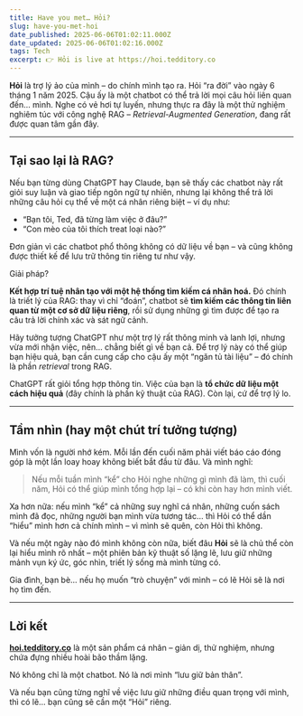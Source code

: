 ```yaml
---
title: Have you met… Hỏi?
slug: have-you-met-hoi
date_published: 2025-06-06T01:02:11.000Z
date_updated: 2025-06-06T01:02:16.000Z
tags: Tech
excerpt: 👉 Hỏi is live at https://hoi.tedditory.co
---
```


**Hỏi** là trợ lý ảo của mình – do chính mình tạo ra. Hỏi “ra đời” vào ngày 6 tháng 1 năm 2025. Cậu ấy là một chatbot có thể trả lời mọi câu hỏi liên quan đến… mình. Nghe có vẻ hơi tự luyến, nhưng thực ra đây là một thử nghiệm nghiêm túc với công nghệ RAG – *Retrieval-Augmented Generation*, đang rất được quan tâm gần đây.

---

## **Tại sao lại là RAG?**

Nếu bạn từng dùng ChatGPT hay Claude, bạn sẽ thấy các chatbot này rất giỏi suy luận và giao tiếp ngôn ngữ tự nhiên, nhưng lại không thể trả lời những câu hỏi cụ thể về một cá nhân riêng biệt – ví dụ như:

- “Bạn tôi, Ted, đã từng làm việc ở đâu?”
- “Con mèo của tôi thích treat loại nào?”

Đơn giản vì các chatbot phổ thông không có dữ liệu về bạn – và cũng không được thiết kế để lưu trữ thông tin riêng tư như vậy.

Giải pháp?

**Kết hợp trí tuệ nhân tạo với một hệ thống tìm kiếm cá nhân hoá.** Đó chính là triết lý của RAG: thay vì chỉ “đoán”, chatbot sẽ **tìm kiếm các thông tin liên quan từ một cơ sở dữ liệu riêng**, rồi sử dụng những gì tìm được để tạo ra câu trả lời chính xác và sát ngữ cảnh.

Hãy tưởng tượng ChatGPT như một trợ lý rất thông minh và lanh lợi, nhưng vừa mới nhận việc, nên… chẳng biết gì về bạn cả. Để trợ lý này có thể giúp bạn hiệu quả, bạn cần cung cấp cho cậu ấy một “ngăn tủ tài liệu” – đó chính là phần *retrieval* trong RAG.

ChatGPT rất giỏi tổng hợp thông tin. Việc của bạn là **tổ chức dữ liệu một cách hiệu quả** (đây chính là phần kỹ thuật của RAG). Còn lại, cứ để trợ lý lo.

---

## **Tầm nhìn (hay một chút trí tưởng tượng)**

Mình vốn là người nhớ kém. Mỗi lần đến cuối năm phải viết báo cáo đóng góp là một lần loay hoay không biết bắt đầu từ đâu. Và mình nghĩ:

> Nếu mỗi tuần mình “kể” cho Hỏi nghe những gì mình đã làm, thì cuối năm, Hỏi có thể giúp mình tổng hợp lại – có khi còn hay hơn mình viết.

Xa hơn nữa: nếu mình “kể” cả những suy nghĩ cá nhân, những cuốn sách mình đã đọc, những người bạn mình vừa tương tác… thì Hỏi có thể dần “hiểu” mình hơn cả chính mình – vì mình sẽ quên, còn Hỏi thì không.

Và nếu một ngày nào đó mình không còn nữa, biết đâu **Hỏi** sẽ là chủ thể còn lại hiểu mình rõ nhất – một phiên bản kỹ thuật số lặng lẽ, lưu giữ những mảnh vụn ký ức, góc nhìn, triết lý sống mà mình từng có.

Gia đình, bạn bè… nếu họ muốn “trò chuyện” với mình – có lẽ Hỏi sẽ là nơi họ tìm đến.

---

## **Lời kết**

[**hoi.tedditory.co**](https://hoi.tedditory.co) là một sản phẩm cá nhân – giản dị, thử nghiệm, nhưng chứa đựng nhiều hoài bão thầm lặng.

Nó không chỉ là một chatbot. Nó là nơi mình “lưu giữ bản thân”.

Và nếu bạn cũng từng nghĩ về việc lưu giữ những điều quan trọng với mình, thì có lẽ… bạn cũng sẽ cần một “Hỏi” riêng.
